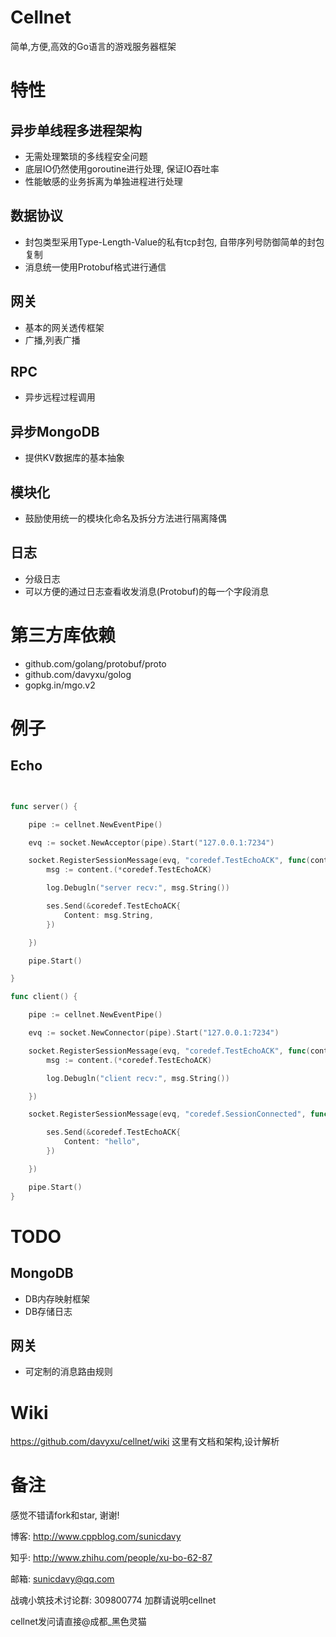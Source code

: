# Cellnet
简单,方便,高效的Go语言的游戏服务器框架


# 特性
## 异步单线程多进程架构
  
* 无需处理繁琐的多线程安全问题
* 底层IO仍然使用goroutine进行处理, 保证IO吞吐率
* 性能敏感的业务拆离为单独进程进行处理

## 数据协议
* 封包类型采用Type-Length-Value的私有tcp封包, 自带序列号防御简单的封包复制
* 消息统一使用Protobuf格式进行通信

## 网关
* 基本的网关透传框架
* 广播,列表广播


## RPC
* 异步远程过程调用

## 异步MongoDB
* 提供KV数据库的基本抽象

## 模块化
* 鼓励使用统一的模块化命名及拆分方法进行隔离降偶

## 日志
* 分级日志
* 可以方便的通过日志查看收发消息(Protobuf)的每一个字段消息

# 第三方库依赖

* github.com/golang/protobuf/proto
* github.com/davyxu/golog
* gopkg.in/mgo.v2


# 例子
## Echo
```go


func server() {

	pipe := cellnet.NewEventPipe()

	evq := socket.NewAcceptor(pipe).Start("127.0.0.1:7234")

	socket.RegisterSessionMessage(evq, "coredef.TestEchoACK", func(content interface{}, ses cellnet.Session) {
		msg := content.(*coredef.TestEchoACK)

		log.Debugln("server recv:", msg.String())

		ses.Send(&coredef.TestEchoACK{
			Content: msg.String,
		})

	})

	pipe.Start()

}

func client() {

	pipe := cellnet.NewEventPipe()

	evq := socket.NewConnector(pipe).Start("127.0.0.1:7234")

	socket.RegisterSessionMessage(evq, "coredef.TestEchoACK", func(content interface{}, ses cellnet.Session) {
		msg := content.(*coredef.TestEchoACK)

		log.Debugln("client recv:", msg.String())

	})

	socket.RegisterSessionMessage(evq, "coredef.SessionConnected", func(content interface{}, ses cellnet.Session) {

		ses.Send(&coredef.TestEchoACK{
			Content: "hello",
		})

	})

	pipe.Start()
}

```

# TODO

## MongoDB
* DB内存映射框架
* DB存储日志


## 网关
* 可定制的消息路由规则

# Wiki
https://github.com/davyxu/cellnet/wiki
这里有文档和架构,设计解析

# 备注

感觉不错请fork和star, 谢谢!

博客: http://www.cppblog.com/sunicdavy

知乎: http://www.zhihu.com/people/xu-bo-62-87

邮箱: sunicdavy@qq.com

战魂小筑技术讨论群: 309800774 加群请说明cellnet

cellnet发问请直接@成都_黑色灵猫
